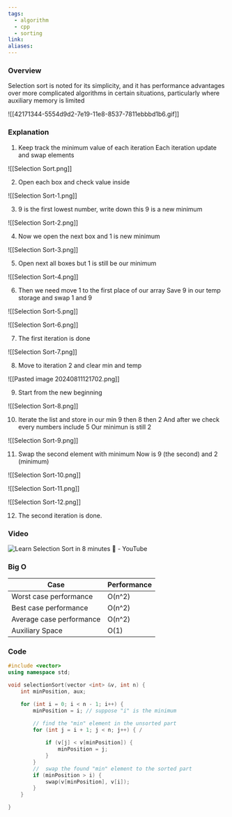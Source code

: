 ```yaml
---
tags:
  - algorithm
  - cpp
  - sorting
link: 
aliases:
---
```


### Overview

Selection sort is noted for its simplicity, and it has performance advantages over more complicated algorithms in certain situations, particularly where auxiliary memory is limited


![[42171344-5554d9d2-7e19-11e8-8537-7811ebbbd1b6.gif]]


### Explanation

1. Keep track the minimum value of each iteration
Each iteration update and swap elements

![[Selection Sort.png]]

2. Open each box and check value inside

![[Selection Sort-1.png]]

3. 9 is the first lowest number, write down this
9 is a new minimum


![[Selection Sort-2.png]]

4. Now we open the next box and 1 is new minimum

![[Selection Sort-3.png]]



5. Open next all boxes but 1 is still be our minimum

![[Selection Sort-4.png]]


6. Then we need move 1 to the first place of our array
Save 9 in our temp storage and swap 1 and 9

![[Selection Sort-5.png]]

![[Selection Sort-6.png]]


7. The first iteration is done


![[Selection Sort-7.png]]


8. Move to iteration 2 and clear min and temp

![[Pasted image 20240811121702.png]]



9. Start from the new beginning

![[Selection Sort-8.png]]


10. Iterate the list and store in our min 9 then 8 then 2
And after we check every numbers include 5
Our minimun is still 2


![[Selection Sort-9.png]]


11. Swap the second element with minimum
Now is 9 (the second) and 2 (minimum)


![[Selection Sort-10.png]]


![[Selection Sort-11.png]]


![[Selection Sort-12.png]]


12. The second iteration is done.


### Video


![Learn Selection Sort in 8 minutes 🔦 - YouTube](https://www.youtube.com/watch?v=EwjnF7rFLns)


### Big O


| Case                     | Performance |
|--------------------------|-------------|
| Worst case performance   | O(n^2)      |
| Best case performance    | O(n^2)      |
| Average case performance | O(n^2)      |
| Auxiliary Space          | O(1)        |


### Code


```cpp
#include <vector>
using namespace std;

void selectionSort(vector <int> &v, int n) {
	int minPosition, aux;

	for (int i = 0; i < n - 1; i++) {
		minPosition = i; // suppose "i" is the minimum

		// find the "min" element in the unsorted part
		for (int j = i + 1; j < n; j++) { /
			
			if (v[j] < v[minPosition]) { 
				minPosition = j;
			}
		}
		//  swap the found "min" element to the sorted part
		if (minPosition > i) { 
			swap(v[minPosition], v[i]);
		}
	}

}

```


